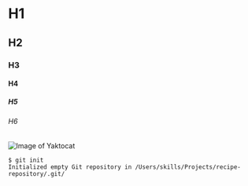 # H1
## H2
### H3
#### H4
##### H5
###### H6

![Image of Yaktocat](https://octodex.github.com/images/yaktocat.png)


```
$ git init
Initialized empty Git repository in /Users/skills/Projects/recipe-repository/.git/
```






